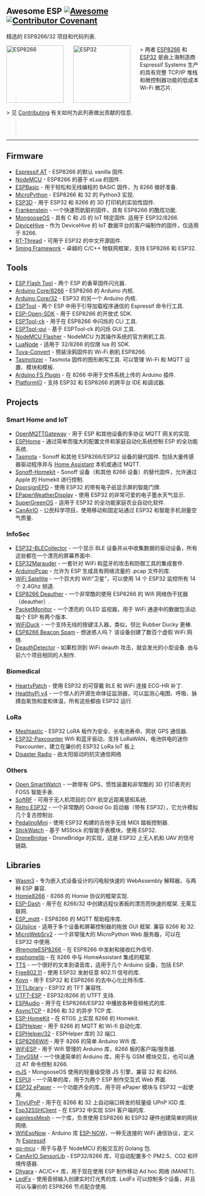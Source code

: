 <div class="github-widget" data-repo="agucova/awesome-esp"></div>
<script async src="https://pagead2.googlesyndication.com/pagead/js/adsbygoogle.js"></script><ins class="adsbygoogle" style="display:block" data-ad-client="ca-pub-6890694312814945" data-ad-slot="5473692530" data-ad-format="auto"  data-full-width-responsive="true"></ins><script>(adsbygoogle = window.adsbygoogle || []).push({});</script>
<!--lint disable awesome-list-item-->
<!--lint disable awesome-toc-->
<!--lint disable no-blockquote-without-marker-->

## Awesome ESP [![Awesome](https://awesome.re/badge.svg)](https://awesome.re) [![Contributor Covenant](https://img.shields.io/badge/Contributor%20Covenant-v2.0%20adopted-ff69b4.svg)](https://github.com/agucova/awesome-esp/blob/master/code-of-conduct.md)
精选的 ESP8266/32 项目和代码列表.

<a href="http://espressif.com/en/products/hardware/esp8266ex/overview"><img src="https://raw.githubusercontent.com/agucova/awesome-esp/master/img/esp8266.jpg" alt="ESP8266" align="left" style="margin-right: 25px" height=150></a>
<a href="http://espressif.com/en/products/hardware/esp32/overview"><img src="https://pbs.twimg.com/profile_images/863510403120222208/rjVOiTe3.jpg" alt="ESP32" align="left" style="margin-right: 25px" height=150></a>
&gt; 两者 [ESP8266](http://espressif.com/en/products/hardware/esp8266ex/overview) 和 [ESP32](http://espressif.com/en/products/hardware/esp32/overview) 是由上海制造商 Espressif Systems 生产的具有完整 TCP/IP 堆栈和微控制器功能的低成本 Wi-Fi 微芯片.
> <br/>
&gt; 见 [Contributing](https://github.com/agucova/awesome-esp/blob/master/contributing.md) 有关如何为此列表做出贡献的信息.
> <br/><br/>
---
<!--lint disable no-repeat-punctuation-->
<!--lint disable remark-lint-double-link-->

## Firmware
- [Espressif AT](http://bbs.espressif.com/) - ESP8266 的默认 vanilla 固件.
- [NodeMCU](https://github.com/nodemcu/nodemcu-firmware) - ESP8266 的基于 eLua 的固件.
- [ESPBasic](http://www.esp8266basic.com/) - 用于轻松和无线编程的 BASIC 固件，为 8266 做好准备.
- [MicroPython](https://github.com/micropython/micropython/) - ESP8266 和 32 的 Python3 实现.
- [ESP3D](https://github.com/luc-github/ESP3D) - 用于 ESP32 和 8266 的 3D 打印机的实验性固件.
- [Frankenstein](https://github.com/nekromant/esp8266-frankenstein) - 一个快速而肮脏的固件，具有 ESP8266 的酷炫功能.
- [MongooseOS](https://github.com/cesanta/mongoose-os)  - 具有 C 和 JS 的 IoT 特定固件. 适用于 ESP32/8266.
- [DeviceHive](https://devicehive.com/) - 作为 DeviceHive 的 IoT 数据平台的客户端制作的固件，仅适用于 8266.
- [RT-Thread](https://github.com/RT-Thread/rt-thread) - 可用于 ESP32 的中文开源固件.
- [Sming Framework](https://github.com/SmingHub/Sming) - 卓越的 C/C++ 物联网框架，支持 ESP8266 和 ESP32.  

## Tools
- [ESP Flash Tool](http://espressif.com/en/support/download/other-tools) - 两个 ESP 的香草固件闪光器.
- [Arduino Core/8266](https://github.com/esp8266/arduino) - ESP8266 的 Arduino 内核.
- [Arduino Core/32](https://github.com/espressif/arduino-esp32) - ESP32 的另一个 Arduino 内核.
- [ESPTool](https://github.com/espressif/esptool) - 两个 ESP 中用于引导加载程序通信的 Espressif 命令行工具.
- [ESP-Open-SDK](https://github.com/pfalcon/esp-open-sdk) - 用于 ESP8266 的开放式 SDK.
- [ESPTool-ck](https://github.com/igrr/esptool-ck) - 用于在 ESP8266 中闪烁的 CLI 工具.
- [ESPTool-gui](https://github.com/Rodmg/esptool-gui) - 基于 ESPTool-ck 的闪烁 GUI 工具.
- [NodeMCU Flasher](https://github.com/nodemcu/nodemcu-flasher) - NodeMCU 为其操作系统的官方刷机工具.
- [LuaNode](https://github.com/Nicholas3388/LuaNode) - 适用于 32/8266 的仅限 lua 的 SDK.
- [Tuya-Convert](https://github.com/ct-Open-Source/tuya-convert) - 预装涂鸦固件的 Wi-Fi 刷机 ESP8266.
- [Tasmotizer](https://github.com/tasmota/tasmotizer)  - Tasmota 固件的图形刷写工具. 可以管理 Wi-Fi 和 MQTT 设置、模块和模板.
- [Arduino FS Plugin](https://github.com/esp8266/arduino-esp8266fs-plugin) - 在 8266 中用于文件系统上传的 Arduino 插件.
- [PlatformIO](https://github.com/platformio/platformio-core) - 支持 ESP32 和 ESP8266 的跨平台 IDE 和调试器.

## Projects
### Smart Home and IoT
- [OpenMQTTGateway](https://github.com/1technophile/OpenMQTTGateway) - 用于 ESP 和其他设备的多协议 MQTT 网关的实现.
- [ESPHome](https://esphome.io/) - 通过简单而强大的配置文件和家庭自动化系统控制 ESP 的全功能系统.
- [Tasmota](https://tasmota.github.io/docs/)  - Sonoff 和其他 ESP8266/ESP32 设备的替代固件. 包括大量传感器驱动程序并与 [Home Assistant](https://www.home-assistant.io/) 本机或通过 MQTT.
- [Sonoff-Homekit](https://github.com/Gruppio/Sonoff-Homekit) - Sonoff 设备（和其他 8266 设备）的替代固件，允许通过 Apple 的 Homekit 进行控制.
- [DoorsignEPD](https://github.com/jamct/DoorsignEPD) - 使用 ESP32 的带有电子纸显示屏的智能门牌.
- [EPaperWeatherDisplay](https://github.com/henri98/esp32-e-paper-weatherdisplay) - 使用 ESP32 的非常可爱的电子墨水天气显示.
- [SuperGreenOS](https://github.com/supergreenlab/SuperGreenOS) - 适用于 ESP32 的全功能家庭农业自动化软件.
- [CanAirIO](https://github.com/kike-canaries/canairio_firmware#canairio-firmware) - 公民科学项目，使用移动和固定站通过 ESP32 和智能手机测量空气质量.

### InfoSec
- [ESP32-BLECollector](https://github.com/tobozo/ESP32-BLECollector) - 一个显示 BLE 设备并从中收集数据的驱动设备，所有这些都在一个漂亮的屏幕界面中.
- [ESP32Marauder](https://github.com/justcallmekoko/ESP32Marauder) - 一套针对 WiFi 和蓝牙的攻击和防御工具的集成套件.
- [ArduinoPcap](https://github.com/spacehuhn/ArduinoPcap) - 允许为 ESP 生成具有网络流量的 .pcap 文件的库.
- [WiFi Satellite](https://hackaday.io/project/28831-wifi-satellite-34c3) - 一个巨大的 Wifi“卫星”，可以使用 14 个 ESP32 监控所有 14 个 2.4Ghz 频道.
- [ESP8266 Deauther](https://github.com/spacehuhn/esp8266_deauther) - 一个非常酷的使用 ESP8266 的 Wifi 网络伪干扰器（deauther）.
- [PacketMonitor](https://github.com/spacehuhn/PacketMonitor32)  - 一个漂亮的 OLED 监视器，用于 WiFi 通道中的数据包活动. 每个 ESP 有两个版本.
- [WiFiDuck](https://github.com/spacehuhn/WiFiDuck) - 一个支持无线的按键注入器，类似，但比 Rubber Ducky 更棒.
- [ESP8266 Beacon Spam](https://github.com/spacehuhn/esp8266_beaconSpam)  - 想迷惑人吗？ 该设备创建了数百个虚假 WiFi 网络.
- [DeauthDetector](https://github.com/spacehuhn/DeauthDetector)  - 如果检测到 WiFi deauth 攻击，就会发光的小型设备. 由与前六个项目相同的人制作.

### Biomedical
- [HeartyPatch](https://heartypatch.protocentral.com/) - 使用 ESP32 的可穿戴 BLE 和 WiFi 连接 ECG-HR 补丁.
- [HealthyPi v4](https://www.crowdsupply.com/protocentral/healthypi-v4-unplugged) - 一个惊人的开源生命体征监测器，可以监测心电图、呼吸、脉搏血氧饱和度和体温，所有这些都由 ESP32 运行.

### LoRa

- [Meshtastic](https://www.meshtastic.org/) - ESP32 LoRA 板作为安全、长电池寿命、网状 GPS 通信器.
- [ESP32-Paxcounter](https://github.com/cyberman54/ESP32-Paxcounter#esp32-paxcounter) Wifi 和蓝牙驱动，支持 LoRaWAN，电池供电的迷你 Paxcounter，建立在廉价的 ESP32 LoRa IoT 板上
- [Disaster Radio](https://disaster.radio/) - 由太阳驱动的抗灾通信网络

### Others
- [Open SmartWatch](https://open-smartwatch.github.io/) - 一款带有 GPS、惯性装置和非常酷的 3D 打印表壳的 FOSS 智能手表.
- [SoftRF](https://github.com/lyusupov/SoftRF) - 可用于无人机项目的 DIY 航空近距离感知系统.
- [Retro ESP32](https://github.com/retro-esp32/RetroESP32) - 一个非常酷的 Odroid Go 启动器（带有 ESP32），它允许模拟几个复古控制台.
- [PedalinoMini](https://github.com/alf45tar/PedalinoMini) - 使用 ESP32 构建的吉他手无线 MIDI 踏板控制器.
- [StickWatch](https://github.com/eggfly/StickWatch) - 基于 M5Stick 的智能手表模块，使用 ESP32.
- [DroneBridge](https://github.com/DroneBridge/ESP32) - DroneBridge 的实现，这是 ESP32 上无人机和 UAV 的信号链路.
## Libraries
- [Wasm3](https://github.com/wasm3/wasm3) - 专为嵌入式设备设计的闪电般快速的 WebAssembly 解释器，与两种 ESP 兼容.
- [Homie8266](https://github.com/marvinroger/homie-esp8266) - 8266 的 Homie 协议的框架实现.
- [ESP-Dash](https://github.com/ayushsharma82/ESP-DASH)  - 用于在 8266/32 中创建远程仪表板的漂亮而快速的框架. 无需互联网.
- [ESP_mqtt](https://github.com/tuanpmt/esp_mqtt) - ESP8266 的 MQTT 帮助程序库.
- [GUIslice](https://github.com/ImpulseAdventure/GUIslice)  - 适用于多个设备和屏幕控制器的拖放 GUI 框架. 兼容 8266 和 32.
- [MicroWebSrv2](https://github.com/jczic/MicroWebSrv2) - 一个非常强大的 MicroPython Web 服务器，可以在 ESP32 中使用.
- [IRremoteESP8266](https://github.com/markszabo/IRremoteESP8266) - 在 ESP8266 中发射和接收红外信号.
- [esphomelib](https://github.com/OttoWinter/esphomelib) - 在 8266 中与 HomeAssistant 集成的框架.
- [TTS](https://github.com/jscrane/TTS) - 一个很好的文本到语音库，适用于几个 Arduino 设备，包括 ESP.
- [Free802.11](https://github.com/Jeija/esp32free80211) - 使用 ESP32 发射任意 802.11 信号的库.
- [Koyn](https://github.com/elkrem/koyn) - 用于 ESP32 和 ESP8266 的去中心化比特币库.
- [TFTLibrary](https://github.com/loboris/ESP32_TFT_library) - ESP32 的 TFT 兼容性.
- [UTFT-ESP](https://github.com/gnulabis/UTFT-ESP) - ESP32/8266 的 UTFT 支持.
- [ESPAudio](https://github.com/earlephilhower/ESP8266Audio) - 用于在 ESP8266/ESP32 中播放各种音频格式的库.
- [AsyncTCP](https://github.com/me-no-dev/ESPAsyncTCP) - 8266 和 32 的异步 TCP 库.
- [ESP-HomeKit](https://github.com/maximkulkin/esp-homekit) - 在 RTOS 上实现 8266 的 Homekit.
- [ESPHelper](https://github.com/ItKindaWorks/ESPHelper) - 用于 8266 的 MQTT 和 Wi-fi 自动化库.
- [ESPHelper/32](https://github.com/ItKindaWorks/ESPHelper32) - ESPHelper 库的 32 端口.
- [ESP8266Wifi](https://github.com/ekstrand/ESP8266wifi) - 用于 8266 的简单 Arduino Wifi 库.
- [WiFiESP](https://github.com/bportaluri/WiFiEsp) - 用于 Wifi 管理的 Arduino 库，8266 板的客户端/服务器.
- [TinyGSM](https://github.com/vshymanskyy/TinyGSM) - 一个快速简单的 Arduino 库，用于与 GSM 模块交互，也可以通过 AT 命令控制 8266.
- [mJS](https://github.com/cesanta/mjs) - MongooseOS 使用的轻量级受限 JS 引擎，兼容 32 和 8266.
- [ESPUI](https://github.com/s00500/ESPUI) - 一个简单的库，用于为两个 ESP 制作交互式 Web 界面.
- [ESP32 ePaper](https://github.com/loboris/ESP32_ePaper_example) - 一个功能齐全的库，用于将 ePaper 模块与 ESP32 一起使用.
- [TinyUPnP](https://github.com/ofekp/TinyUPnP) - 用于在 8266 和 32 上自动端口转发的轻量级 UPnP IGD 库.
- [Esp32SSHClient](https://github.com/J-Rios/Arduino-esp32sshclient) - 在 ESP32 中实现 SSH 客户端的库.
- [painlessMesh](https://github.com/gmag11/painlessMesh) - 一个库，负责使用 ESP8266 和 ESP32 硬件创建简单的网状网络.
- [WifiEspNow](https://github.com/yoursunny/WifiEspNow) - Arduino 库 [ESP-NOW](https://docs.espressif.com/projects/esp-idf/en/latest/esp32/api-reference/network/esp_now.html)，一种无连接的 WiFi 通信协议，定义为 [Espressif](https://github.com/espressif).
- [go-mcu](https://github.com/matiasinsaurralde/go-mcu) - 用于与基于 NodeMCU 的板交互的 Golang 包.
- [CanAirIO SensorLib](https://github.com/kike-canaries/canairio_sensorlib#canairio-air-quality-sensors-library) - ESP32/8266 库，可自动配置多个 PM2.5、CO2 和环境传感器.
- [Dhyara](https://github.com/neel/dhyara) - AC/C++ 库，用于现在使用 ESP 制作移动 Ad hoc 网络 (MANET).
- [LedFx](https://github.com/LedFx/LedFx)  - 使用音频输入创建实时灯光秀的库.  LedFx 可以控制多个设备，并且可以与廉价的 ESP8266 节点配合使用.
